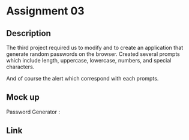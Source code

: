 # Assignment 03

## Description

The third project required us to modify and to create an application that generate random passwords on the browser.
Created several prompts which include length, uppercase, lowercase, numbers, and special characters.

And of course the alert which correspond with each prompts.

## Mock up 

Password Generator :

## Link
